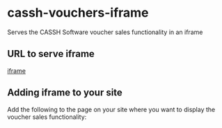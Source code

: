 # cassh-vouchers-iframe
Serves the CASSH Software voucher sales functionality in an iframe

## URL to serve iframe
[iframe](https://cassh-software.github.io/cassh-vouchers-iframe/public/resources/js/cassh-vouchers.js)

## Adding iframe to your site
Add the following to the page on your site where you want to display the voucher sales functionality:
<script defer="defer" type="text/javascript" src="https://cassh-software.github.io/cassh-vouchers-iframe/public/resources/js/cassh-vouchers.js"></script>

<div id="panel-gift-items"></div>